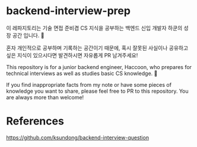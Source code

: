 # backend-interview-prep

이 레파지토리는 기술 면접 준비겸 CS 지식을 공부하는 백엔드 신입 개발자 하쿤의 성장 공간 입니다. 🦝

혼자 개인적으로 공부하며 기록하는 공간이기 때문에, 혹시 잘못된 사실이나 공유하고 싶은 지식이 있으시다면 발견하시면 자유롭게 PR 남겨주세요!

This repository is for a junior backend engineer, Haccoon, who prepares for technical interviews as well as studies basic CS knowledge. 🦝

If you find inappropriate facts from my note or have some pieces of knowledge you want to share, please feel free to PR to this repository. You are always more than welcome! 


# References
https://github.com/ksundong/backend-interview-question
